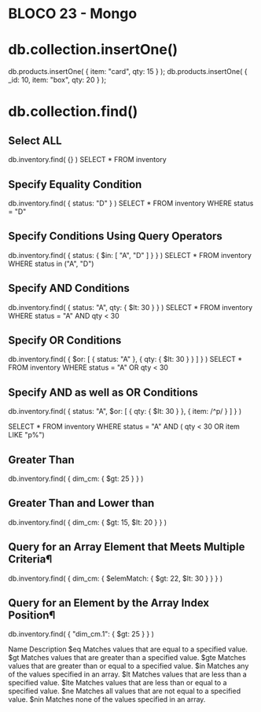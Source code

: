 # BLOCO 23 - Mongo

# db.collection.insertOne()
db.products.insertOne( { item: "card", qty: 15 } );
db.products.insertOne( { _id: 10, item: "box", qty: 20 } );


# db.collection.find()

##  Select ALL
db.inventory.find( {} )
SELECT * FROM inventory

## Specify Equality Condition
db.inventory.find( { status: "D" } )
SELECT * FROM inventory WHERE status = "D"

## Specify Conditions Using Query Operators
db.inventory.find( { status: { $in: [ "A", "D" ] } } )
SELECT * FROM inventory WHERE status in ("A", "D")

## Specify AND Conditions
db.inventory.find( { status: "A", qty: { $lt: 30 } } )
SELECT * FROM inventory WHERE status = "A" AND qty < 30

## Specify OR Conditions
db.inventory.find( { $or: [ { status: "A" }, { qty: { $lt: 30 } } ] } )
SELECT * FROM inventory WHERE status = "A" OR qty < 30

## Specify AND as well as OR Conditions
db.inventory.find( {
     status: "A",
     $or: [ { qty: { $lt: 30 } }, { item: /^p/ } ]
} )

SELECT * FROM inventory 
WHERE status = "A" AND ( qty < 30 OR item LIKE "p%")

## Greater Than
db.inventory.find( { dim_cm: { $gt: 25 } } )

## Greater Than and Lower than
db.inventory.find( { dim_cm: { $gt: 15, $lt: 20 } } )

## Query for an Array Element that Meets Multiple Criteria¶
db.inventory.find( { dim_cm: { $elemMatch: { $gt: 22, $lt: 30 } } } )

## Query for an Element by the Array Index Position¶
db.inventory.find( { "dim_cm.1": { $gt: 25 } } )



Name	Description
$eq	Matches values that are equal to a specified value.
$gt	Matches values that are greater than a specified value.
$gte	Matches values that are greater than or equal to a specified value.
$in	Matches any of the values specified in an array.
$lt	Matches values that are less than a specified value.
$lte	Matches values that are less than or equal to a specified value.
$ne	Matches all values that are not equal to a specified value.
$nin	Matches none of the values specified in an array.
